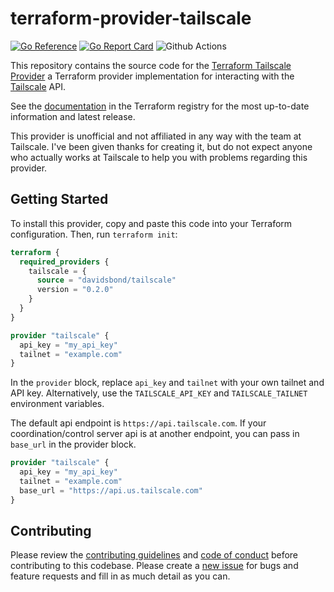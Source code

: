 # terraform-provider-tailscale 

[![Go Reference](https://pkg.go.dev/badge/github.com/davidsbond/terraform-provider-tailscale.svg)](https://pkg.go.dev/github.com/davidsbond/terraform-provider-tailscale)
[![Go Report Card](https://goreportcard.com/badge/github.com/davidsbond/terraform-provider-tailscale)](https://goreportcard.com/report/github.com/davidsbond/terraform-provider-tailscale)
![Github Actions](https://github.com/davidsbond/terraform-provider-tailscale/actions/workflows/ci.yml/badge.svg?branch=master)

This repository contains the source code for the [Terraform Tailscale Provider](https://registry.terraform.io/providers/davidsbond/tailscale) 
a Terraform provider implementation for interacting with the [Tailscale](https://tailscale.com) API.

See the [documentation](https://registry.terraform.io/providers/davidsbond/tailscale/latest/docs) in the Terraform registry
for the most up-to-date information and latest release.

This provider is unofficial and not affiliated in any way with the team at Tailscale. I've been given thanks for creating 
it, but do not expect anyone who actually works at Tailscale to help you with problems regarding this provider.

## Getting Started

To install this provider, copy and paste this code into your Terraform configuration. Then, run `terraform init`:

```terraform
terraform {
  required_providers {
    tailscale = {
      source = "davidsbond/tailscale"
      version = "0.2.0"
    }
  }
}

provider "tailscale" {
  api_key = "my_api_key"
  tailnet = "example.com"
}
```

In the `provider` block, replace `api_key` and `tailnet` with your own tailnet and API key. Alternatively, use the
`TAILSCALE_API_KEY` and `TAILSCALE_TAILNET` environment variables.

The default api endpoint is `https://api.tailscale.com`. If your coordination/control server api is at another endpoint, you can pass in `base_url` in the provider block.

```terraform
provider "tailscale" {
  api_key = "my_api_key"
  tailnet = "example.com"
  base_url = "https://api.us.tailscale.com"
}
```

## Contributing

Please review the [contributing guidelines](./CONTRIBUTING.md) and [code of conduct](.github/CODE_OF_CONDUCT.md) before
contributing to this codebase. Please create a [new issue](https://github.com/davidsbond/terraform-provider-tailscale/issues/new/choose) 
for bugs and feature requests and fill in as much detail as you can.
